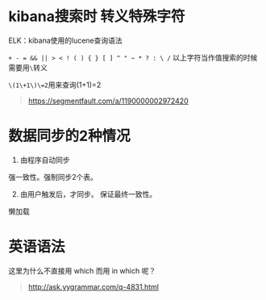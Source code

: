 
# kibana搜索时 转义特殊字符

ELK：kibana使用的lucene查询语法

`+ - = && || > < ! ( ) { } [ ] ^ " ~ * ? : \ /`
以上字符当作值搜索的时候需要用`\`转义

`\(1\+1\)\=2`用来查询(1+1)=2

> https://segmentfault.com/a/1190000002972420


# 数据同步的2种情况

1. 由程序自动同步

强一致性。强制同步2个表。

2. 由用户触发后，才同步。 保证最终一致性。

懒加载

# 英语语法

这里为什么不直接用 which 而用 in which 呢？

> http://ask.yygrammar.com/q-4831.html
